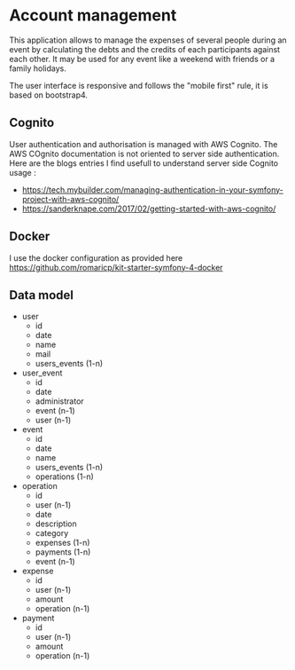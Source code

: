# Account management

This application allows to manage the expenses of several people during an event by calculating the debts and the credits of each participants against each other. It may be used for any event like a weekend with friends or a family holidays.

The user interface is responsive and follows the "mobile first" rule, it is based on bootstrap4.

## Cognito 

User authentication and authorisation is managed with AWS Cognito. 
The AWS COgnito documentation is not oriented to server side authentication.
Here are the blogs entries I find usefull to understand server side Cognito usage :
- https://tech.mybuilder.com/managing-authentication-in-your-symfony-project-with-aws-cognito/
- https://sanderknape.com/2017/02/getting-started-with-aws-cognito/

## Docker

I use the docker configuration as provided here 
https://github.com/romaricp/kit-starter-symfony-4-docker 

## Data model

   * user
     * id
     * date
     * name
     * mail
     * users_events (1-n)
   * user_event
     * id
     * date
     * administrator
     * event (n-1)
     * user (n-1)
   * event
     * id
     * date
     * name
     * users_events (1-n)
     * operations (1-n)
   * operation
     * id
     * user (n-1)
     * date
     * description
     * category
     * expenses (1-n)
     * payments (1-n)
     * event (n-1)
   * expense
     * id
     * user (n-1)
     * amount
     * operation (n-1)
   * payment
     * id
     * user (n-1)
     * amount
     * operation (n-1)

